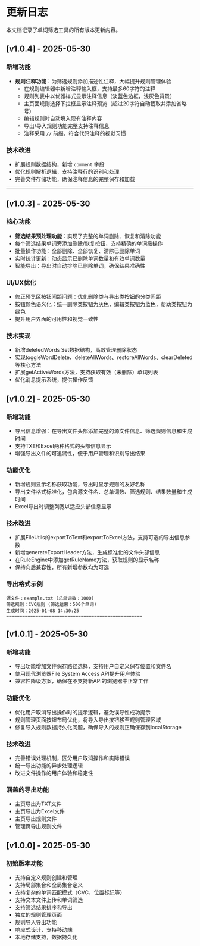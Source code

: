 # 更新日志

本文档记录了单词筛选工具的所有版本更新内容。

## [v1.0.4] - 2025-05-30

### 新增功能
- **规则注释功能**：为筛选规则添加描述性注释，大幅提升规则管理体验
  - 在规则编辑器中新增注释输入框，支持最多60字符的注释
  - 规则列表中以优雅样式显示注释信息（淡蓝色边框，浅灰色背景）
  - 主页面规则选择下拉框显示注释预览（超过20字符自动截取并添加省略号）
  - 编辑规则时自动填入现有注释内容
  - 导出/导入规则功能完整支持注释信息
  - 注释采用 `//` 前缀，符合代码注释的视觉习惯

### 技术改进
- 扩展规则数据结构，新增 `comment` 字段
- 优化规则解析逻辑，支持注释行的识别和处理
- 完善文件存储功能，确保注释信息的完整保存和加载

---

## [v1.0.3] - 2025-05-30

### 核心功能
- **筛选结果预处理功能**：实现了完整的单词删除、恢复和清除功能
- 每个筛选结果单词旁添加删除/恢复按钮，支持精确的单词级操作
- 批量操作功能：全部删除、全部恢复、清除已删除单词
- 实时统计更新：动态显示已删除单词数量和有效单词数量
- 智能导出：导出时自动排除已删除单词，确保结果准确性

### UI/UX优化
- 修正预览区按钮间距问题：优化删除类与导出类按钮的分类间距
- 按钮颜色语义化：统一删除类按钮为灰色，编辑类按钮为蓝色，帮助类按钮为绿色
- 提升用户界面的可用性和视觉一致性

### 技术实现
- 新增deletedWords Set数据结构，高效管理删除状态
- 实现toggleWordDelete、deleteAllWords、restoreAllWords、clearDeleted等核心方法
- 扩展getActiveWords方法，支持获取有效（未删除）单词列表
- 优化消息提示系统，提供操作反馈

## [v1.0.2] - 2025-05-30

### 新增功能
- 导出信息增强：在导出文件头部添加完整的源文件信息、筛选规则信息和生成时间
- 支持TXT和Excel两种格式的头部信息显示
- 增强导出文件的可追溯性，便于用户管理和识别导出结果

### 功能优化
- 新增规则显示名称获取功能，导出时显示规则的友好名称
- 导出文件格式标准化，包含源文件名、总单词数、筛选规则、结果数量和生成时间
- Excel导出时调整列宽以适应头部信息显示

### 技术改进
- 扩展FileUtils的exportToText和exportToExcel方法，支持可选的导出信息参数
- 新增generateExportHeader方法，生成标准化的文件头部信息
- 在RuleEngine中添加getRuleName方法，获取规则的显示名称
- 保持向后兼容性，所有新增参数均为可选

### 导出格式示例
```
源文件：example.txt (总单词数：1000)
筛选规则：CVC规则 (筛选结果：500个单词)
生成时间：2025-01-08 14:30:25
===================================================
```

## [v1.0.1] - 2025-05-30

### 新增功能
- 导出功能增加文件保存路径选择，支持用户自定义保存位置和文件名
- 使用现代浏览器File System Access API提升用户体验
- 兼容性降级方案，确保在不支持新API的浏览器中正常工作

### 功能优化
- 优化用户取消导出操作时的提示逻辑，避免误导性成功提示
- 规则管理页面按钮布局优化，将导入导出按钮移至规则管理区域
- 修复导入规则数据持久化问题，确保导入的规则正确保存到localStorage

### 技术改进
- 完善错误处理机制，区分用户取消操作和实际错误
- 统一导出功能的异步处理逻辑
- 改进文件操作的用户体验和稳定性

### 涵盖的导出功能
- 主页导出为TXT文件
- 主页导出为Excel文件
- 主页导出规则文件
- 管理页导出规则文件

## [v1.0.0] - 2025-05-30

### 初始版本功能
- 支持自定义规则创建和管理
- 支持局部集合和全局集合定义
- 支持复杂的单词匹配模式（CVC、位置标记等）
- 支持文本文件上传和单词筛选
- 支持筛选结果排序和导出
- 独立的规则管理页面
- 规则导入导出功能
- 响应式设计，支持移动端
- 本地存储支持，数据持久化